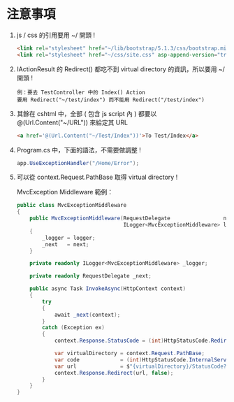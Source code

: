 # 注意事項

1. js / css 的引用要用 ~/ 開頭 !

    ```html
    <link rel="stylesheet" href="~/lib/bootstrap/5.1.3/css/bootstrap.min.css" />
    <link rel="stylesheet" href="~/css/site.css" asp-append-version="true" />
    ```

1. IActionResult 的 Redirect() 都吃不到 virtual directory 的資訊，所以要用 ~/ 開頭 !

    ```
    例：要去 TestController 中的 Index() Action
    要用 Redirect("~/test/index") 而不能用 Redirect("/test/index")
    ```

1. 其餘在 cshtml 中，全部 ( 包含 js script 內 ) 都要以 @(Url.Content("~/URL")) 來給定其 URL

    ```html
    <a href='@(Url.Content("~/Test/Index"))'>To Test/Index</a>
    ```

1. Program.cs 中，下面的語法，不需要做調整 !

    ```cs
    app.UseExceptionHandler("/Home/Error");
    ```
1. 可以從 context.Request.PathBase 取得 virtual directory !

    MvcException Middleware 範例：

    ```cs
    public class MvcExceptionMiddleware
    {
        public MvcExceptionMiddleware(RequestDelegate                 next,
                                      ILogger<MvcExceptionMiddleware> logger)
        {
            _logger = logger;
            _next   = next;
        }

        private readonly ILogger<MvcExceptionMiddleware> _logger;

        private readonly RequestDelegate _next;

        public async Task InvokeAsync(HttpContext context)
        {
            try
            {
                await _next(context);
            }
            catch (Exception ex)
            {
                context.Response.StatusCode = (int)HttpStatusCode.Redirect;

                var virtualDirectory = context.Request.PathBase;
                var code             = (int)HttpStatusCode.InternalServerError;
                var url              = $"{virtualDirectory}/StatusCode?code={code}";
                context.Response.Redirect(url, false);
            }
        }
    }
    ```